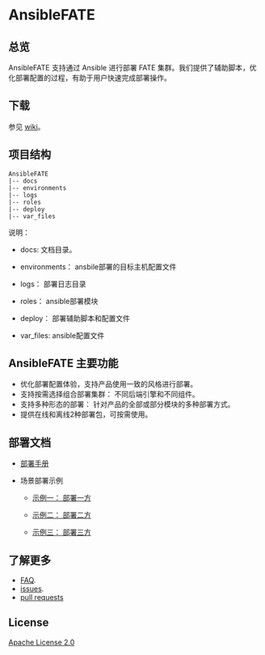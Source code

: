 # AnsibleFATE

## 总览

AnsibleFATE 支持通过 Ansible 进行部署 FATE 集群。我们提供了辅助脚本，优化部署配置的过程，有助于用户快速完成部署操作。

## 下载

参见 [wiki](https://github.com/FederatedAI/FATE/wiki/Download)。

## 项目结构

```
AnsibleFATE
|-- docs
|-- environments
|-- logs
|-- roles
|-- deploy
|-- var_files
```

说明：

   - docs: 文档目录。

   - environments： ansbile部署的目标主机配置文件

   - logs： 部署日志目录

   - roles： ansible部署模块

   - deploy： 部署辅助脚本和配置文件

   - var_files: ansible配置文件



## AnsibleFATE 主要功能

- 优化部署配置体验，支持产品使用一致的风格进行部署。
- 支持按需选择组合部署集群： 不同后端引擎和不同组件。
- 支持多种形态的部署： 针对产品的全部或部分模块的多种部署方式。
- 提供在线和离线2种部署包，可按需使用。



## 部署文档

- [部署手册](docs/ansible_deploy_FATE_manual.md)

- 场景部署示例

  - [示例一： 部署一方](docs/ansible_deploy_one_side.md)

  - [示例二： 部署二方](docs/ansible_deploy_two_sides.md)

  - [示例三： 部署三方](docs/ansible_deploy_three_sides.md)



## 了解更多

- [FAQ](docs/ansible_deploy_fate_FAQ.md).
- [issues](https://github.com/FederatedAI/AnsibleFATE/issues).
- [pull requests](https://github.com/FederatedAI/AnsibleFATE/pulls)

## License
[Apache License 2.0](LICENSE)
